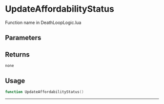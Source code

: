 # UpdateAffordabilityStatus
Function name in DeathLoopLogic.lua
## Parameters

## Returns
`none`
## Usage
```lua
function UpdateAffordabilityStatus()
```
---
